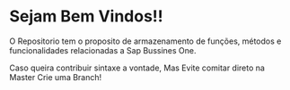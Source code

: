 <h1><b>Sejam Bem Vindos!!</b></h1>

O Repositorio tem o proposito de armazenamento de funções, métodos e funcionalidades relacionadas a Sap Bussines One.

Caso queira contribuir sintaxe a vontade, Mas Evite comitar direto na Master Crie uma Branch!